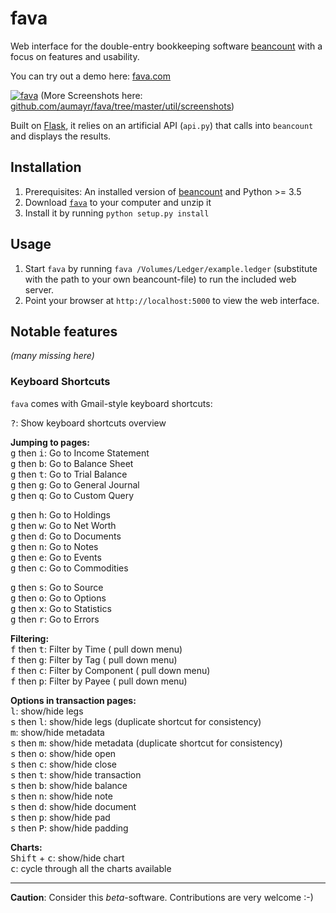 # fava

Web interface for the double-entry bookkeeping software
[beancount](http://furius.ca/beancount/) with a focus on features and usability.

You can try out a demo here: [fava.com](http://fava.pythonanywhere.com)

[![fava](https://raw.githubusercontent.com/aumayr/fava/master/util/screenshots/screenshot-01.png)](#screenshot)
(More Screenshots here: [github.com/aumayr/fava/tree/master/util/screenshots](https://github.com/aumayr/fava/tree/master/util/screenshots))

Built on [Flask](http://flask.pocoo.org/), it relies on an artificial API
(`api.py`) that calls into `beancount` and displays the results.

## Installation

1. Prerequisites: An installed version of
   [beancount](http://furius.ca/beancount/) and Python >= 3.5
2. Download [`fava`](https://github.com/aumayr/fava/archive/master.zip) to your computer and unzip it
3. Install it by running `python setup.py install`

## Usage

1. Start `fava` by running `fava
   /Volumes/Ledger/example.ledger` (substitute with the path to your own
   beancount-file) to run the included web server.
2. Point your browser at `http://localhost:5000` to view the web interface.

## Notable features

*(many missing here)*

### Keyboard Shortcuts

`fava` comes with Gmail-style keyboard shortcuts:

<kbd>?</kbd>: Show keyboard shortcuts overview  

**Jumping to pages:**  
<kbd>g</kbd> then <kbd>i</kbd>: Go to Income Statement  
<kbd>g</kbd> then <kbd>b</kbd>: Go to Balance Sheet  
<kbd>g</kbd> then <kbd>t</kbd>: Go to Trial Balance  
<kbd>g</kbd> then <kbd>g</kbd>: Go to General Journal    
<kbd>g</kbd> then <kbd>q</kbd>: Go to Custom Query  

<kbd>g</kbd> then <kbd>h</kbd>: Go to Holdings  
<kbd>g</kbd> then <kbd>w</kbd>: Go to Net Worth  
<kbd>g</kbd> then <kbd>d</kbd>: Go to Documents  
<kbd>g</kbd> then <kbd>n</kbd>: Go to Notes  
<kbd>g</kbd> then <kbd>e</kbd>: Go to Events  
<kbd>g</kbd> then <kbd>c</kbd>: Go to Commodities  

<kbd>g</kbd> then <kbd>s</kbd>: Go to Source  
<kbd>g</kbd> then <kbd>o</kbd>: Go to Options  
<kbd>g</kbd> then <kbd>x</kbd>: Go to Statistics  
<kbd>g</kbd> then <kbd>r</kbd>: Go to Errors  

**Filtering:**  
<kbd>f</kbd> then <kbd>t</kbd>: Filter by Time      ( pull down menu)  
<kbd>f</kbd> then <kbd>g</kbd>: Filter by Tag       ( pull down menu)  
<kbd>f</kbd> then <kbd>c</kbd>: Filter by Component ( pull down menu)  
<kbd>f</kbd> then <kbd>p</kbd>: Filter by Payee     ( pull down menu)  

**Options in transaction pages:**  
<kbd>l</kbd>: show/hide legs  
<kbd>s</kbd> then <kbd>l</kbd>: show/hide legs (duplicate shortcut for consistency)  
<kbd>m</kbd>: show/hide metadata  
<kbd>s</kbd> then <kbd>m</kbd>: show/hide metadata (duplicate shortcut for consistency)  
<kbd>s</kbd> then <kbd>o</kbd>: show/hide open  
<kbd>s</kbd> then <kbd>c</kbd>: show/hide close  
<kbd>s</kbd> then <kbd>t</kbd>: show/hide transaction  
<kbd>s</kbd> then <kbd>b</kbd>: show/hide balance  
<kbd>s</kbd> then <kbd>n</kbd>: show/hide note  
<kbd>s</kbd> then <kbd>d</kbd>: show/hide document  
<kbd>s</kbd> then <kbd>p</kbd>: show/hide pad  
<kbd>s</kbd> then <kbd>P</kbd>: show/hide padding  

**Charts:**  
<kbd>Shift</kbd> + <kbd>c</kbd>: show/hide chart  
<kbd>c</kbd>: cycle through all the charts available  

---
**Caution**: Consider this *beta*-software. Contributions are very welcome :-)
